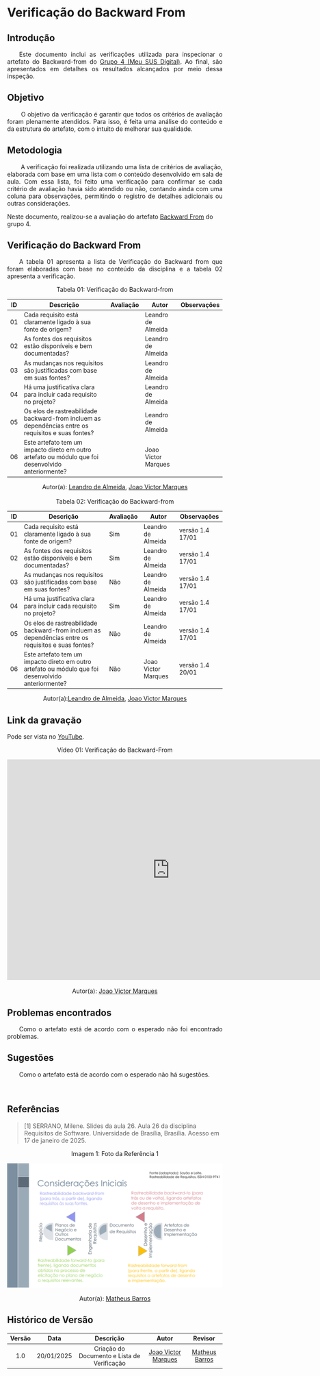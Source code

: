 # Verificação do Backward From 

## Introdução

<p align="justify">
&emsp;&emsp;Este documento inclui as verificações utilizada para inspecionar o artefato do Backward-from do <a href="https://requisitos-de-software.github.io/2024.2-MeuSUSDigital/">Grupo 4 (Meu SUS Digital)</a>. Ao final, são apresentados em detalhes os resultados alcançados por meio dessa inspeção.
</p>

## Objetivo

<p align="justify">
&emsp;&emsp; O objetivo da verificação é garantir que todos os critérios de avaliação foram plenamente atendidos. Para isso, é feita uma análise do conteúdo e da estrutura do artefato, com o intuito de melhorar sua qualidade.
</p>

## Metodologia

<p align="justify">
&emsp;&emsp; A verificação foi realizada utilizando uma lista de critérios de avaliação, elaborada com base em uma lista com o conteúdo desenvolvido em sala de aula. Com essa lista, foi feito uma verificação para confirmar se cada critério de avaliação havia sido atendido ou não, contando ainda com uma coluna para observações, permitindo o registro de detalhes adicionais ou outras considerações.

Neste documento, realizou-se a avaliação do artefato <a href="https://requisitos-de-software.github.io/2024.2-MeuSUSDigital/pos-rastreabilidade/backward-from/">Backward From</a> do grupo 4.

</p>

## Verificação do Backward From 

<p align="justify">
&emsp;&emsp;A tabela 01 apresenta a lista de  Verificação do Backward from que foram elaboradas com base no conteúdo da disciplina e a tabela 02 apresenta a verificação.
</p>

<center>Tabela 01: Verificação do Backward-from</center>

| **ID** | **Descrição**                                              | **Avaliação** | **Autor**    | **Observações**   |
| ------ | ---------------------------------------------------------- | ------------- | ------------ | ----------------- |
|   01   | Cada requisito está claramente ligado à sua fonte de origem? |           | Leandro de Almeida |  |  
|   02   | As fontes dos requisitos estão disponíveis e bem documentadas?|           | Leandro de Almeida | |  
|   03   | As mudanças nos requisitos são justificadas com base em suas fontes?|           | Leandro de Almeida | |  
|   04   | Há uma justificativa clara para incluir cada requisito no projeto? |           | Leandro de Almeida | |  
|   05   | Os elos de rastreabilidade backward-from incluem as dependências entre os requisitos e suas fontes? |           | Leandro de Almeida |  |
|   06   | Este artefato tem um impacto direto em outro artefato ou módulo que foi desenvolvido anteriormente? |           | Joao Victor Marques |  |  

<center>
</p>Autor(a): <a href="https://github.com/leomitx10" target = "_blank">Leandro de Almeida</a>, <a href="https://github.com/jmarquees" target = "_blank">Joao Victor Marques</a>
</center>

<br>

<center>Tabela 02: Verificação do Backward-from</center>

| **ID** | **Descrição**                                              | **Avaliação** | **Autor**    | **Observações**   |
| ------ | ---------------------------------------------------------- | ------------- | ------------ | ----------------- |
|   01   | Cada requisito está claramente ligado à sua fonte de origem? |   Sim  | Leandro de Almeida | versão 1.4 17/01 |  
|   02   | As fontes dos requisitos estão disponíveis e bem documentadas?|   Sim  | Leandro de Almeida | versão 1.4 17/01 |  
|   03   | As mudanças nos requisitos são justificadas com base em suas fontes?|  Não  | Leandro de Almeida | versão 1.4 17/01 |  
|   04   | Há uma justificativa clara para incluir cada requisito no projeto? | Sim | Leandro de Almeida | versão 1.4 17/01 |  
|   05   | Os elos de rastreabilidade backward-from incluem as dependências entre os requisitos e suas fontes? | Não | Leandro de Almeida | versão 1.4 17/01  |  
|   06   | Este artefato tem um impacto direto em outro artefato ou módulo que foi desenvolvido anteriormente? | Não | Joao Victor Marques | versão 1.4 20/01  |

<center>
</p>Autor(a):<a href="https://github.com/leomitx10" target = "_blank">Leandro de Almeida</a>, <a href="https://github.com/jmarquees" target = "_blank">Joao Victor Marques</a>
</center>

## Link da gravação
Pode ser vista no [YouTube](https://youtu.be/wFCG_teX-H0?si=fXs74BKC_N9c_t0d).</p>

<center>
    <p>Vídeo 01: Verificação do Backward-From</p>
    <iframe width="760" height="515" src="https://www.youtube.com/embed/wFCG_teX-H0?si=fXs74BKC_N9c_t0d" title="YouTube video player" frameborder="0" allow="accelerometer; autoplay; clipboard-write; encrypted-media; gyroscope; picture-in-picture; web-share" referrerpolicy="strict-origin-when-cross-origin" allowfullscreen></iframe>
 </p>Autor(a): <a href="https://github.com/jmarquees" target="_blank">Joao Victor Marques</a>
</center>

## Problemas encontrados

<p align="justify">&emsp;&emsp;Como o artefato está de acordo com o esperado não foi encontrado problemas.</p>

## Sugestões

<p align="justify">&emsp;&emsp;Como o artefato está de acordo com o esperado não há sugestões.</p>

<br>

## Referências

><p id="1">[1] SERRANO, Milene. Slides da aula 26. Aula 26 da disciplina Requisitos de Software. Universidade de Brasília, Brasília. Acesso em 17 de janeiro de 2025.</p>

<center><figcaption>Imagem 1: Foto da Referência 1</figcaption></center>

![ref1](/docs/assets/forwardfrom.png)

<center>
</p>Autor(a): <a href="https://github.com/Ninja-Haiyai" target = "_blank">Matheus Barros</a>
</center>


## Histórico de Versão

| Versão |    Data    |                  Descrição                  |                       Autor                        |                        Revisor                         |
| :----: | :--------: | :-----------------------------------------: | :------------------------------------------------: | :----------------------------------------------------: |
|  1.0   | 20/01/2025 | Criação do Documento e Lista de Verificação| [Joao Victor Marques](https://github.com/jmarquees) | [Matheus Barros](https://github.com/Ninja-Haiyai)|

